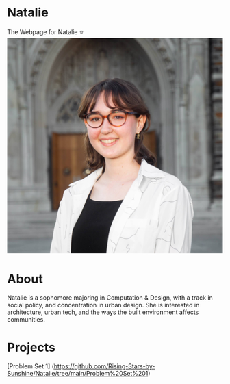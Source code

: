 # Natalie
The Webpage for Natalie :star:
![Natalie](./image/NataProfile.jpg)

# About
Natalie is a sophomore majoring in Computation & Design, with a track in social policy, and concentration in urban design. She is interested in architecture, urban tech, and the ways the built environment affects communities. 

# Projects

[Problem Set 1] (https://github.com/Rising-Stars-by-Sunshine/Natalie/tree/main/Problem%20Set%201)
